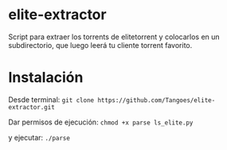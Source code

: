 # elite-extractor
Script para extraer los torrents de elitetorrent y colocarlos en un subdirectorio, que luego leerá tu cliente torrent favorito.

# Instalación
Desde terminal:
`git clone https://github.com/Tangoes/elite-extractor.git`

Dar permisos de ejecución:
`chmod +x parse ls_elite.py`

y ejecutar:
`./parse`
